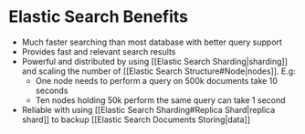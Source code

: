 # Elastic Search Benefits
- Much faster searching than most database with better query support
- Provides fast and relevant search results
- Powerful and distributed by using [[Elastic Search Sharding|sharding]] and scaling the number of [[Elastic Search Structure#Node|nodes]]. E.g:
	- One node needs to perform a query on 500k documents take 10 seconds
	- Ten nodes holding 50k perform the same query can take 1 second
- Reliable with using [[Elastic Search Sharding#Replica Shard|replica shard]] to backup [[Elastic Search Documents Storing|data]]